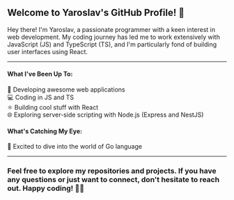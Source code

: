 ## Welcome to Yaroslav's GitHub Profile! 👋

Hey there! I'm Yaroslav, a passionate programmer with a keen interest in web development. My coding journey has led me to work extensively with JavaScript (JS) and TypeScript (TS), and I'm particularly fond of building user interfaces using React.

---

#### What I've Been Up To:

🚀 Developing awesome web applications  
💻 Coding in JS and TS  
⚛️ Building cool stuff with React  
🌐 Exploring server-side scripting with Node.js (Express and NestJS)

#### What's Catching My Eye:

🚀 Excited to dive into the world of Go language

---

### Feel free to explore my repositories and projects. If you have any questions or just want to connect, don't hesitate to reach out. Happy coding! 🚀✨

